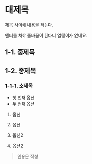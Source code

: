 # 대제목

제목 사이에 내용을 적는다.

엔터를 쳐야 줄바꿈이 된다니 얼탱이가 없네요.

## 1-1. 중제목

## 1-2. 중제목

### 1-1-1. 소제목

- 첫 번째 옵션
- 두 번째 옵션

1. 옵션
1. 옵션

1. 옵션2
2. 옵션2

> 인용문 작성